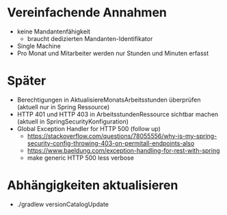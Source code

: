 # Vereinfachende Annahmen

- keine Mandantenfähigkeit
  - braucht dedizierten Mandanten-Identifikator
- Single Machine
- Pro Monat und Mitarbeiter werden nur Stunden und Minuten erfasst

# Später

- Berechtigungen in AktualisiereMonatsArbeitsstunden überprüfen (aktuell nur in Spring Ressource)
- HTTP 401 und HTTP 403 in ArbeitsstundenRessource sichtbar machen (aktuell in SpringSecurityKonfiguration)
- Global Exception Handler for HTTP 500 (follow up)
  - https://stackoverflow.com/questions/78055556/why-is-my-spring-security-config-throwing-403-on-permitall-endpoints-also
  - https://www.baeldung.com/exception-handling-for-rest-with-spring
  - make generic HTTP 500 less verbose

# Abhängigkeiten aktualisieren

- ./gradlew versionCatalogUpdate
